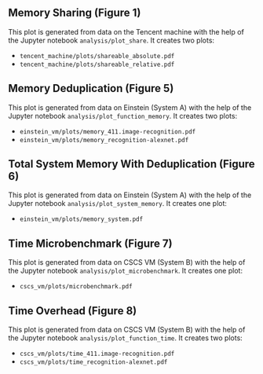 
## Memory Sharing (Figure 1)

This plot is generated from data on the Tencent machine with the help of the Jupyter notebook `analysis/plot_share`.
It creates two plots:
* `tencent_machine/plots/shareable_absolute.pdf`
* `tencent_machine/plots/shareable_relative.pdf`

## Memory Deduplication (Figure 5)

This plot is generated from data on Einstein (System A) with the help of the Jupyter notebook `analysis/plot_function_memory`.
It creates two plots:
* `einstein_vm/plots/memory_411.image-recognition.pdf`
* `einstein_vm/plots/memory_recognition-alexnet.pdf`

## Total System Memory With Deduplication (Figure 6)

This plot is generated from data on Einstein (System A) with the help of the Jupyter notebook `analysis/plot_system_memory`.
It creates one plot:
* `einstein_vm/plots/memory_system.pdf`

## Time Microbenchmark (Figure 7)

This plot is generated from data on CSCS VM (System B) with the help of the Jupyter notebook `analysis/plot_microbenchmark`.
It creates one plot:
* `cscs_vm/plots/microbenchmark.pdf`

## Time Overhead (Figure 8)

This plot is generated from data on CSCS VM (System B) with the help of the Jupyter notebook `analysis/plot_function_time`.
It creates two plots:
* `cscs_vm/plots/time_411.image-recognition.pdf`
* `cscs_vm/plots/time_recognition-alexnet.pdf`

